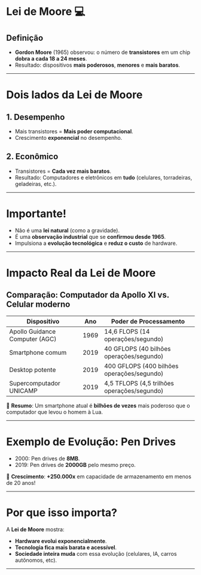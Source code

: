 # Lei de Moore &#x1F4BB;

## Definição

- **Gordon Moore** (1965) observou: o número de **transistores** em um chip **dobra a cada 18 a 24 meses**.
- Resultado: dispositivos **mais poderosos**, **menores** e **mais baratos**.

---

# Dois lados da Lei de Moore

## 1. Desempenho
- Mais transistores = **Mais poder computacional**.
- Crescimento **exponencial** no desempenho.

## 2. Econômico
- Transistores = **Cada vez mais baratos**.
- Resultado: Computadores e eletrônicos em **tudo** (celulares, torradeiras, geladeiras, etc.).

---

# Importante!

- Não é uma **lei natural** (como a gravidade).
- É uma **observação industrial** que se **confirmou desde 1965**.
- Impulsiona a **evolução tecnológica** e **reduz o custo** de hardware.

---

# Impacto Real da Lei de Moore

## Comparação: Computador da Apollo XI vs. Celular moderno

| Dispositivo          | Ano  | Poder de Processamento     |
|----------------------|------|-----------------------------|
| Apollo Guidance Computer (AGC) | 1969 | 14,6 FLOPS (14 operações/segundo) |
| Smartphone comum      | 2019 | 40 GFLOPS (40 bilhões operações/segundo) |
| Desktop potente       | 2019 | 400 GFLOPS (400 bilhões operações/segundo) |
| Supercomputador UNICAMP | 2019 | 4,5 TFLOPS (4,5 trilhões operações/segundo) |

&#x1F680; **Resumo**: Um smartphone atual é **bilhões de vezes** mais poderoso que o computador que levou o homem à Lua.

---

# Exemplo de Evolução: Pen Drives

- 2000: Pen drives de **8MB**.
- 2019: Pen drives de **2000GB** pelo mesmo preço.

&#x1F4BE; **Crescimento**: **+250.000x** em capacidade de armazenamento em menos de 20 anos!

---

# Por que isso importa?

A **Lei de Moore** mostra:
- **Hardware evolui exponencialmente**.
- **Tecnologia fica mais barata e acessível**.
- **Sociedade inteira muda** com essa evolução (celulares, IA, carros autônomos, etc).

---

